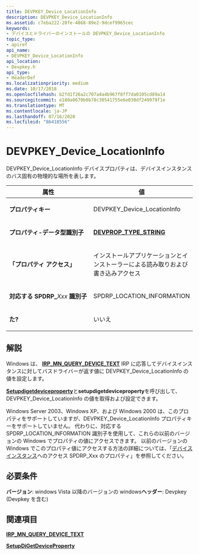 ```yaml
---
title: DEVPKEY_Device_LocationInfo
description: DEVPKEY_Device_LocationInfo
ms.assetid: c7eba222-20fe-4868-89e2-9dcef9965cec
keywords:
- デバイスとドライバーのインストールの DEVPKEY_Device_LocationInfo
topic_type:
- apiref
api_name:
- DEVPKEY_Device_LocationInfo
api_location:
- Devpkey.h
api_type:
- HeaderDef
ms.localizationpriority: medium
ms.date: 10/17/2018
ms.openlocfilehash: b2fd1f26a2c707a4a4b967f8ff7da0105cd89a14
ms.sourcegitcommit: e180a0670b0b78c30541755e6e030df249979f1e
ms.translationtype: MT
ms.contentlocale: ja-JP
ms.lasthandoff: 07/16/2020
ms.locfileid: "86418556"
---
```

# <a name="devpkey_device_locationinfo"></a>DEVPKEY_Device_LocationInfo


DEVPKEY_Device_LocationInfo デバイスプロパティは、デバイスインスタンスのバス固有の物理的な場所を表します。

<table>
<colgroup>
<col width="50%" />
<col width="50%" />
</colgroup>
<thead>
<tr>
<th>属性</th>
<th>値</th>
</tr>
</thead>
<tbody>
<tr class="odd">
<td align="left"><p><strong>プロパティキー</strong></p></td>
<td align="left"><p>DEVPKEY_Device_LocationInfo</p></td>
</tr>
<tr class="even">
<td align="left"><p><strong>プロパティ-データ型識別子</strong></p></td>
<td align="left"><p><a href="devprop-type-string.md" data-raw-source="[&lt;strong&gt;DEVPROP_TYPE_STRING&lt;/strong&gt;](devprop-type-string.md)"><strong>DEVPROP_TYPE_STRING</strong></a></p></td>
</tr>
<tr class="odd">
<td align="left"><p><strong>「プロパティ アクセス」</strong></p></td>
<td align="left"><p>インストールアプリケーションとインストーラーによる読み取りおよび書き込みアクセス</p></td>
</tr>
<tr class="even">
<td align="left"><p><strong>対応する SPDRP_</strong><em>Xxx</em> <strong>識別子</strong></p></td>
<td align="left"><p>SPDRP_LOCATION_INFORMATION</p></td>
</tr>
<tr class="odd">
<td align="left"><p><strong>た?</strong></p></td>
<td align="left"><p>いいえ</p></td>
</tr>
</tbody>
</table>

 

<a name="remarks"></a>解説
-------

Windows は、 [**IRP_MN_QUERY_DEVICE_TEXT**](https://docs.microsoft.com/windows-hardware/drivers/kernel/irp-mn-query-device-text) IRP に応答してデバイスインスタンスに対してバスドライバーが返す値に DEVPKEY_Device_LocationInfo の値を設定します。

[**Setupdigetdeviceproperty**](https://docs.microsoft.com/windows/desktop/api/setupapi/nf-setupapi-setupdigetdevicepropertyw)と**setupdigetdeviceproperty**を呼び出して、DEVPKEY_Device_LocationInfo の値を取得および設定できます。

Windows Server 2003、Windows XP、および Windows 2000 は、このプロパティをサポートしていますが、DEVPKEY_Device_LocationInfo プロパティキーをサポートしていません。 代わりに、対応する SPDRP_LOCATION_INFORMATION 識別子を使用して、これらの以前のバージョンの Windows でプロパティの値にアクセスできます。 以前のバージョンの Windows でこのプロパティ値にアクセスする方法の詳細については、「[デバイスインスタンス](https://docs.microsoft.com/windows-hardware/drivers/install/accessing-device-instance-spdrp-xxx-properties)へのアクセス SPDRP_Xxx のプロパティ」を参照してください。

<a name="requirements"></a>必要条件
------------

**バージョン**: windows Vista 以降のバージョンの windows**ヘッダー**: Devpkey (Devpkey を含む)


## <a name="see-also"></a>関連項目


[**IRP_MN_QUERY_DEVICE_TEXT**](https://docs.microsoft.com/windows-hardware/drivers/kernel/irp-mn-query-device-text)

[**SetupDiGetDeviceProperty**](https://docs.microsoft.com/windows/desktop/api/setupapi/nf-setupapi-setupdigetdevicepropertyw)

 

 






